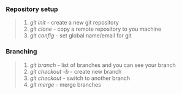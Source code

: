 ### Repository setup
> 1. _git init_ - create a new git repository
> 2. _git clone_ - copy a remote repository to you machine
> 3. _git config_ - set global name/email for git
### Branching
> 1. _git branch_ - list of branches and you can see your branch
> 2. _git checkout -b <name of branch>_ - create new branch
> 3. _git checkout <name of branch>_ - switch to another branch
> 4. _git merge_ - merge branches
